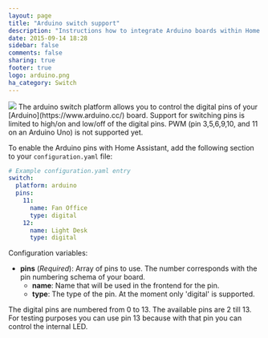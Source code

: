 ```yaml
---
layout: page
title: "Arduino switch support"
description: "Instructions how to integrate Arduino boards within Home Assistant."
date: 2015-09-14 18:28
sidebar: false
comments: false
sharing: true
footer: true
logo: arduino.png
ha_category: Switch
---
```


<img src='/images/supported_brands/arduino.png' class='brand pull-right' />
The arduino switch platform allows you to control the digital pins of your [Arduino](https://www.arduino.cc/) board. Support for switching pins is limited to high/on and low/off of the digital pins. PWM (pin 3,5,6,9,10, and 11 on an Arduino Uno) is not supported yet.

To enable the Arduino pins with Home Assistant, add the following section to your `configuration.yaml` file:

```yaml
# Example configuration.yaml entry
switch:
  platform: arduino
  pins:
    11:
      name: Fan Office
      type: digital
    12:
      name: Light Desk
      type: digital
```

Configuration variables:

- **pins** (*Required*): Array of pins to use. The number corresponds with the pin numbering schema of your board.
  - **name**: Name that will be used in the frontend for the pin.
  - **type**: The type of the pin. At the moment only 'digital' is supported.

The digital pins are numbered from 0 to 13. The available pins are 2 till 13. For testing purposes you can use pin 13 because with that pin you can control the internal LED.

